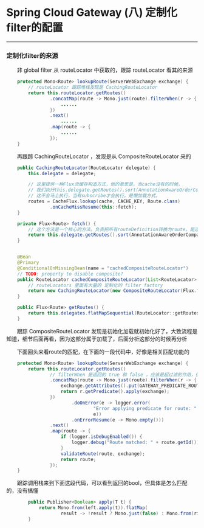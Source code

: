 # Spring Cloud Gateway (八) 定制化filter的配置
***
### 定制化filter的来源
&ensp;&ensp;&ensp;&ensp;非 global filter 从 routeLocator 中获取的，跟踪 routeLocator 看其的来源

```java
    protected Mono<Route> lookupRoute(ServerWebExchange exchange) {
        // routeLocator 跟踪堆栈发现是 CachingRouteLocator
		return this.routeLocator.getRoutes()
				.concatMap(route -> Mono.just(route).filterWhen(r -> {
                    ......
				})
				.next()
                    ......
				.map(route -> {
                    ......
				});
	}
```

&ensp;&ensp;&ensp;&ensp;再跟踪 CachingRouteLocator ，发现是从 CompositeRouteLocator 来的

```java
    public CachingRouteLocator(RouteLocator delegate) {
		this.delegate = delegate;

        // 这里提供一种Flux流缓存构造方式，他的意思是，当cache没有的时候，
        // 我们执行this.delegate.getRoutes().sort(AnnotationAwareOrderComparator.INSTANCE)获得Flux流，并把这个结果写入cache这个Map。
        // 这不会马上执行，当有subscribe才会执行。是懒加载方式。
		routes = CacheFlux.lookup(cache, CACHE_KEY, Route.class)
				.onCacheMissResume(this::fetch);
	}

    private Flux<Route> fetch() {
        // 这个方法是一个核心的方法。负责把所有routeDefinition转换为route。是连接RouteDefinitionLocator和RouteLocator的通道
		return this.delegate.getRoutes().sort(AnnotationAwareOrderComparator.INSTANCE);
	}


    @Bean
	@Primary
	@ConditionalOnMissingBean(name = "cachedCompositeRouteLocator")
	// TODO: property to disable composite?
	public RouteLocator cachedCompositeRouteLocator(List<RouteLocator> routeLocators) {
        // routeLocators 里面有大量的 定制化的 filter factory
		return new CachingRouteLocator(new CompositeRouteLocator(Flux.fromIterable(routeLocators)));
	}

    public Flux<Route> getRoutes() {
		return this.delegates.flatMapSequential(RouteLocator::getRoutes);
	}
```

&ensp;&ensp;&ensp;&ensp;跟踪 CompositeRouteLocator 发现是初始化加载就初始化好了，大致流程是知道，细节后面再看，因为这部分属于加载了，后面分析这部分的时候再分析

&ensp;&ensp;&ensp;&ensp;下面回头来看route的匹配，在下面的一段代码中，好像是相关匹配功能的

```java
    protected Mono<Route> lookupRoute(ServerWebExchange exchange) {
		return this.routeLocator.getRoutes()
                // filterWhen 是返回的 true 和 false ，应该是起过滤的作用，但它后面的逻辑没有搞懂，不知道具体是怎么匹配的
				.concatMap(route -> Mono.just(route).filterWhen(r -> {
					exchange.getAttributes().put(GATEWAY_PREDICATE_ROUTE_ATTR, r.getId());
					return r.getPredicate().apply(exchange);
				})
						.doOnError(e -> logger.error(
								"Error applying predicate for route: " + route.getId(),
								e))
						.onErrorResume(e -> Mono.empty()))
				.next()
				.map(route -> {
					if (logger.isDebugEnabled()) {
						logger.debug("Route matched: " + route.getId());
					}
					validateRoute(route, exchange);
					return route;
				});
	}
```

&ensp;&ensp;&ensp;&ensp;跟踪调用栈来到下面这段代码，可以看到返回的bool，但具体是怎么匹配的，没有搞懂

```java
		public Publisher<Boolean> apply(T t) {
			return Mono.from(left.apply(t)).flatMap(
					result -> !result ? Mono.just(false) : Mono.from(right.apply(t)));
		}
```